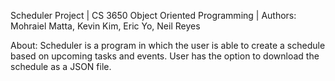 Scheduler Project | CS 3650 Object Oriented Programming |
Authors: Mohraiel Matta, Kevin Kim, Eric Yo, Neil Reyes

About: Scheduler is a program in which the user is able to create a schedule based on upcoming tasks and events. User has the option to download the schedule as a JSON file.
